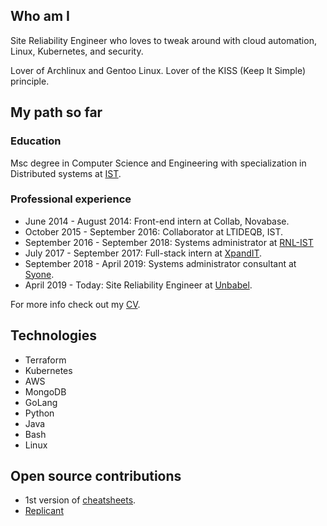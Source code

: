 ## Who am I
Site Reliability Engineer who loves to tweak around with cloud automation, Linux, Kubernetes, and security.


Lover of Archlinux and Gentoo Linux. Lover of the KISS (Keep It Simple) principle.

## My path so far
### Education
Msc degree in Computer Science and Engineering with specialization in Distributed systems at [IST](tecnico.ulisboa.pt).

### Professional experience
 - June 2014 - August 2014: Front-end intern at Collab, Novabase.
 - October 2015 - September 2016: Collaborator at LTIDEQB, IST.
 - September 2016 - September 2018: Systems administrator at [RNL-IST](rnl.tecnico.ulisboa.pt)
 - July 2017 - September 2017: Full-stack intern at [XpandIT](https://www.xpand-it.com).
 - September 2018 - April 2019: Systems administrator consultant at [Syone](https://www.syone.com/).
 - April 2019 - Today: Site Reliability Engineer at [Unbabel](unbabel.com).



For more info check out my [CV](doc/CV.pdf).
## Technologies
 - Terraform
 - Kubernetes
 - AWS
 - MongoDB
 - GoLang
 - Python
 - Java
 - Bash
 - Linux

## Open source contributions
 - 1st version of [cheatsheets](https://github.com/cheat/cheat).
 - [Replicant](https://github.com/Unbabel/replicant)

